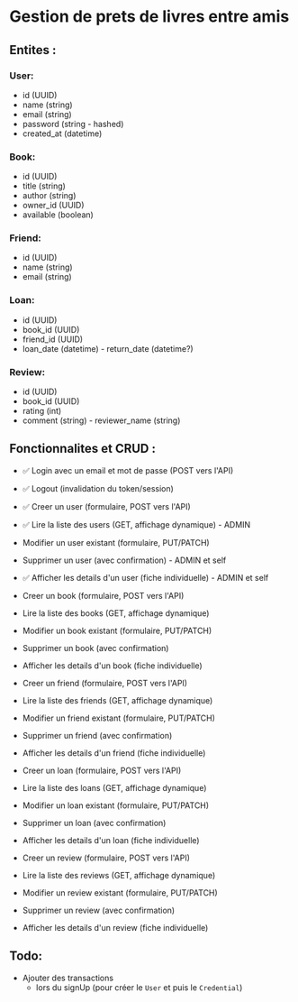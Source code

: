 # Gestion de prets de livres entre amis

## Entites :

### User:

- id (UUID)
- name (string)
- email (string)
- password (string - hashed)
- created_at (datetime)

### Book:

- id (UUID)
- title (string)
- author (string)
- owner_id (UUID)
- available (boolean)

### Friend:

- id (UUID)
- name (string)
- email (string)

### Loan:

- id (UUID)
- book_id (UUID)
- friend_id (UUID)
- loan_date (datetime) - return_date (datetime?)

### Review:

- id (UUID)
- book_id (UUID)
- rating (int)
- comment (string) - reviewer_name (string)

## Fonctionnalites et CRUD :

- ✅ Login avec un email et mot de passe (POST vers l'API)
- ✅ Logout (invalidation du token/session)

- ✅ Creer un user (formulaire, POST vers l'API)
- ✅ Lire la liste des users (GET, affichage dynamique) - ADMIN
- Modifier un user existant (formulaire, PUT/PATCH)
- Supprimer un user (avec confirmation) - ADMIN et self
- ✅ Afficher les details d'un user (fiche individuelle) - ADMIN et self

- Creer un book (formulaire, POST vers l'API)
- Lire la liste des books (GET, affichage dynamique)
- Modifier un book existant (formulaire, PUT/PATCH)
- Supprimer un book (avec confirmation)
- Afficher les details d'un book (fiche individuelle)

- Creer un friend (formulaire, POST vers l'API)
- Lire la liste des friends (GET, affichage dynamique)
- Modifier un friend existant (formulaire, PUT/PATCH)
- Supprimer un friend (avec confirmation)
- Afficher les details d'un friend (fiche individuelle)

- Creer un loan (formulaire, POST vers l'API)
- Lire la liste des loans (GET, affichage dynamique)
- Modifier un loan existant (formulaire, PUT/PATCH)
- Supprimer un loan (avec confirmation)
- Afficher les details d'un loan (fiche individuelle)

- Creer un review (formulaire, POST vers l'API)
- Lire la liste des reviews (GET, affichage dynamique)
- Modifier un review existant (formulaire, PUT/PATCH)
- Supprimer un review (avec confirmation)
- Afficher les details d'un review (fiche individuelle)

## Todo:

- Ajouter des transactions
  - lors du signUp (pour créer le `User` et puis le `Credential`)
